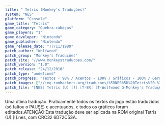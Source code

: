 ```yaml
---
title: " Tetris (Monkey's Traduções)"
system: "NES"
platform: "Console"
game_title: "Tetris"
game_category: "Quebra-cabeças"
game_players: "1"
game_developer: "Nintendo"
game_publisher: "Nintendo"
game_release_date: "??/11/1989"
patch_author: "Wolfwood"
patch_group: "Monkey's Traduções"
patch_site: "//www.monkeystraducoes.com/"
patch_version: "1.0"
patch_release: "24/12/2010"
patch_type: "undefined"
patch_progress: "Textos - 98% / Acentos - 100% / Gráficos - 100% / Geral - 99%"
patch_images: ["//img.romhackers.org/traducoes/%5BNES%5D%20Tetris%20-%20Monkey's%20Tradu%C3%A7%C3%B5es%20-%201.png","//img.romhackers.org/traducoes/%5BNES%5D%20Tetris%20-%20Monkey's%20Tradu%C3%A7%C3%B5es%20-%202.png","//img.romhackers.org/traducoes/%5BNES%5D%20Tetris%20-%20Monkey's%20Tradu%C3%A7%C3%B5es%20-%203.png"]
patch_file: "[NES] Tetris (U) [!] [T-BR] [T-Wolfwood G-Monkey's Traduções] [V-1.0 P-99% A-2010].rar"
---
```

Uma ótima tradução. Praticamente todos os textos do jogo estão traduzidos (só faltou o PAUSE) e acentuados, e todos os gráficos foram editados.ATENÇÃO:Esta tradução deve ser aplicada na ROM original Tetris (U) [!].nes, com CRC32 6D72C53A.